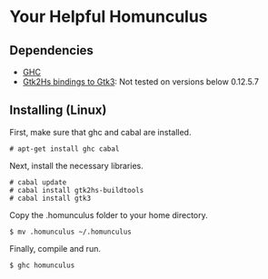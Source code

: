 # Your Helpful Homunculus

## Dependencies

* [GHC](https://hackage.haskell.org/package/gtk3-0.14.1)
* [Gtk2Hs bindings to Gtk3](https://www.haskell.org/ghc/): Not tested on versions below 0.12.5.7

## Installing (Linux)

First, make sure that ghc and cabal are installed.

``` # apt-get install ghc cabal ```

Next, install the necessary libraries.

``` 
# cabal update 
# cabal install gtk2hs-buildtools
# cabal install gtk3
```

Copy the .homunculus folder to your home directory.

``` $ mv .homunculus ~/.homunculus ```

Finally, compile and run.

``` $ ghc homunculus ```
